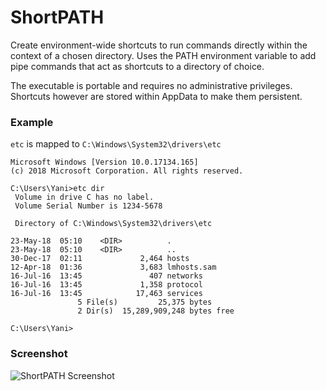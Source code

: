 ShortPATH
=========

Create environment-wide shortcuts to run commands directly within the context of a chosen directory. Uses the PATH environment variable to add pipe commands that act as shortcuts to a directory of choice.

The executable is portable and requires no administrative privileges. Shortcuts however are stored within AppData to make them persistent.



### Example

`etc` is mapped to `C:\Windows\System32\drivers\etc`

```
Microsoft Windows [Version 10.0.17134.165]
(c) 2018 Microsoft Corporation. All rights reserved.

C:\Users\Yani>etc dir
 Volume in drive C has no label.
 Volume Serial Number is 1234-5678

 Directory of C:\Windows\System32\drivers\etc

23-May-18  05:10    <DIR>          .
23-May-18  05:10    <DIR>          ..
30-Dec-17  02:11             2,464 hosts
12-Apr-18  01:36             3,683 lmhosts.sam
16-Jul-16  13:45               407 networks
16-Jul-16  13:45             1,358 protocol
16-Jul-16  13:45            17,463 services
               5 File(s)         25,375 bytes
               2 Dir(s)  15,289,909,248 bytes free

C:\Users\Yani>
```



### Screenshot

![ShortPATH Screenshot](https://i.imgur.com/X9evGf7.png)



